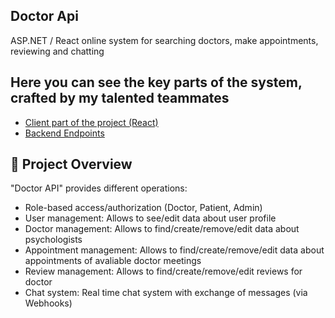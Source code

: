 ## **Doctor Api**

ASP.NET / React online system for searching doctors, make appointments, reviewing and chatting

## Here you can see the key parts of the system, crafted by my talented teammates
  - [Client part of the project (React)](https://github.com/MishaHMK/doc-client)
  - [Backend Endpoints](https://github.com/MishaHMK/DoctorWebAPI) 

## :mag_right: **Project Overview**

"Doctor API" provides different operations:
- Role-based access/authorization (Doctor, Patient, Admin) 
- User management: Allows to see/edit data about user profile
- Doctor management: Allows to find/create/remove/edit data about psychologists
- Appointment management: Allows to find/create/remove/edit data about appointments of avaliable doctor meetings
- Review management: Allows to find/create/remove/edit reviews for doctor
- Chat system: Real time chat system with exchange of messages (via Webhooks)
